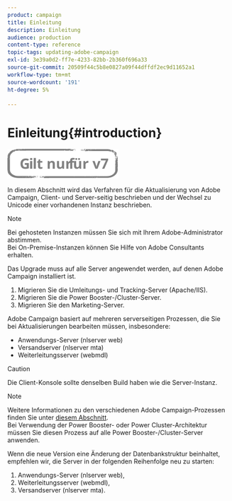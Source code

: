 ```yaml
---
product: campaign
title: Einleitung
description: Einleitung
audience: production
content-type: reference
topic-tags: updating-adobe-campaign
exl-id: 3e39a0d2-ff7e-4233-82bb-2b360f696a33
source-git-commit: 20509f44c5b8e0827a09f44dffdf2ec9d11652a1
workflow-type: tm+mt
source-wordcount: '191'
ht-degree: 5%

---
```


# Einleitung{#introduction}

![](../../assets/v7-only.svg)

In diesem Abschnitt wird das Verfahren für die Aktualisierung von Adobe Campaign, Client- und Server-seitig beschrieben und der Wechsel zu Unicode einer vorhandenen Instanz beschrieben.

>[!NOTE]
>
>Bei gehosteten Instanzen müssen Sie sich mit Ihrem Adobe-Administrator abstimmen.\
>Bei On-Premise-Instanzen können Sie Hilfe von Adobe Consultants erhalten.

Das Upgrade muss auf alle Server angewendet werden, auf denen Adobe Campaign installiert ist.

1. Migrieren Sie die Umleitungs- und Tracking-Server (Apache/IIS).
1. Migrieren Sie die Power Booster-/Cluster-Server.
1. Migrieren Sie den Marketing-Server.

Adobe Campaign basiert auf mehreren serverseitigen Prozessen, die Sie bei Aktualisierungen bearbeiten müssen, insbesondere:

* Anwendungs-Server (nlserver web) 
* Versandserver (nlserver mta)
* Weiterleitungsserver (webmdl)

>[!CAUTION]
>
>Die Client-Konsole sollte denselben Build haben wie die Server-Instanz.

>[!NOTE]
>
>Weitere Informationen zu den verschiedenen Adobe Campaign-Prozessen finden Sie unter [diesem Abschnitt](../../installation/using/general-architecture.md#logical-application-layer).\
>Bei Verwendung der Power Booster- oder Power Cluster-Architektur müssen Sie diesen Prozess auf alle Power Booster-/Cluster-Server anwenden.

Wenn die neue Version eine Änderung der Datenbankstruktur beinhaltet, empfehlen wir, die Server in der folgenden Reihenfolge neu zu starten:

1. Anwendungs-Server (nlserver web),
1. Weiterleitungsserver (webmdl),
1. Versandserver (nlserver mta).
